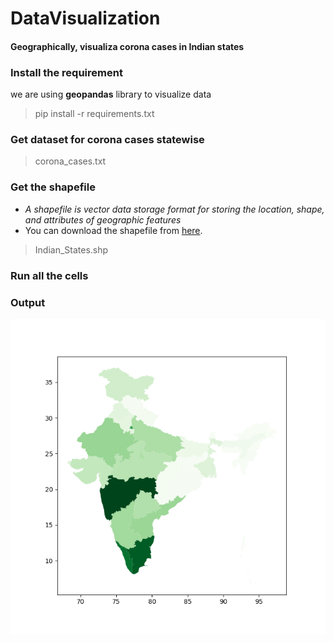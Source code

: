 # DataVisualization
#### Geographically, visualiza corona cases in Indian states

### Install the requirement
we are using **geopandas** library to visualize data
> pip install -r requirements.txt

### Get dataset for corona cases statewise
> corona_cases.txt

### Get the shapefile
- _A shapefile is vector data storage format for storing the location, shape, and attributes of geographic features_
- You can download the shapefile from [here](https://map.igismap.com/share-map/export-layer/Indian_States/06409663226af2f3114485aa4e0a23b4).
> Indian_States.shp

### Run all the cells

### Output

![image](State_wise.png)
